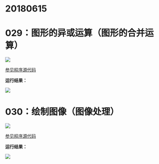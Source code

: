# 20180615

# 029：图形的异或运算（图形的合并运算）

<img src="http://image.renkaigis.com/keepcoding/2018061501.png">

<a href="https://github.com/renkaigis/KeepCoding/tree/master/2018/06/15" target="_blank">参见程序源代码</a>

**运行结果：**

<img src="http://image.renkaigis.com/keepcoding/2018061502.png">

# 030：绘制图像（图像处理）

<img src="http://image.renkaigis.com/keepcoding/2018061503.png">

<a href="https://github.com/renkaigis/KeepCoding/tree/master/2018/06/15" target="_blank">参见程序源代码</a>

**运行结果：**

<img src="http://image.renkaigis.com/keepcoding/2018061504.png">